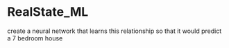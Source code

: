 # RealState_ML
create a neural network that learns this relationship so that it would predict a 7 bedroom house
